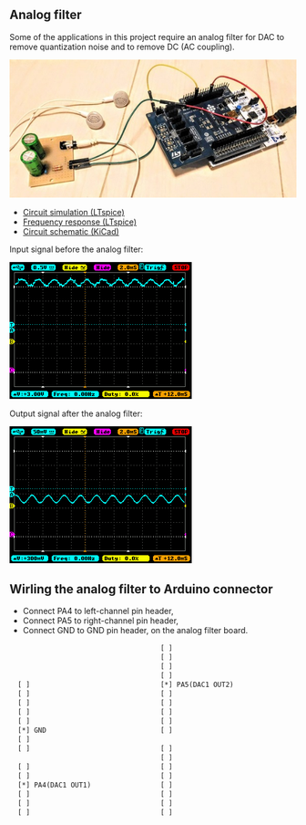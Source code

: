## Analog filter

Some of the applications in this project require an analog filter for DAC to remove quantization noise and to remove DC (AC coupling).

![](./analog_filter.jpg)

- [Circuit simulation (LTspice)](./ltspice)
- [Frequency response (LTspice)](./ltspice/LPF_HPF_for_DAC_and_earphone.pdf)
- [Circuit schematic (KiCad)](./kicad/dac2earphone.pdf)

Input signal before the analog filter:

![](./sine_wave_input.BMP)

Output signal after the analog filter:

![](./sine_wave_output.BMP)

## Wirling the analog filter to Arduino connector

- Connect PA4 to left-channel pin header,
- Connect PA5 to right-channel pin header,
- Connect GND to GND pin header,
on the analog filter board.

```
                                     [ ]
                                     [ ]
                                     [ ]
                                     [ ]
  [ ]                                [*] PA5(DAC1 OUT2)
  [ ]                                [ ]
  [ ]                                [ ]
  [ ]                                [ ]
  [ ]                                [ ]
  [*] GND                            [ ]
  [ ]
  [ ]                                [ ]
                                     [ ]
  [ ]                                [ ]
  [ ]                                [ ]
  [*] PA4(DAC1 OUT1)                 [ ]
  [ ]                                [ ]
  [ ]                                [ ]
  [ ]                                [ ]
  ```

